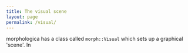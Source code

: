 ```yaml
---
title: The visual scene
layout: page
permalink: /visual/
---
```

morphologica has a class called `morph::Visual`  which sets up a graphical 'scene'. In